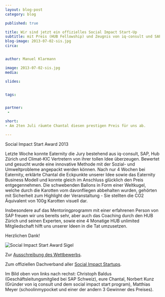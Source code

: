 ```yaml
---
layout: blog-post
category: blog

published: true

title: Wir sind jetzt ein offizielles Social Impact Start-Up
subtitle: mit Preis (HUB Fellowship) und Zeugnis von iq-consult und SAP.
blog-image: 2013-07-02-sis.jpg
circa: 


author: Manuel Klarmann

image: 2013-07-02-sis.jpg
media: 

slides:


tags:


partner:
 - 

short: 
- Am 2ten Juli räumte Chantal diesen prestigen Preis für uns ab.

---
```




Social Impact Start Award 2013 

Letzte Woche konnte Eaternity die Jury bestehend aus iq-consult, SAP, Hub Zürich und Climat-KIC Vertretern von ihrer tollen Idee überzeugen. Bewertet und gesucht wurde eine innovative Methode mit der Sozial- und Umweltprobleme angepackt werden können. Nach nur 4 Wochen bei Eaternity, erklärte Chantal die Eckpunkte unserer Idee sowie das Eaternity Business Modell und konnte gleich im Anschluss glücklich den Preis entgegennehmen. Die schwebenden Ballons in Form einer Weltkugel, welche durch die Karotten vom davonfliegen abbehalten wurden, gehörten mit Sicherheit zum Highlight der Veranstaltung - Sie stellten die CO2 Äquivalent von 100g Karotten visuell dar. 

Insbesondere auf das Mentoringprogramm mit einer erfahrenen Person von SAP freuen wir uns bereits sehr, aber auch das Coaching durch den HUB Zürich und seinen Experten, sowie eine 4 Monatige HUB unlimited Mitgliedschaft hilft uns unserer Ideen in die Tat umzusetzen.


Herzlichen Dank!


![Social Impact Start Award Sigel](/images/partner/socialimpactstart_siegel_rgb.png "social impact start award sigel")

Zur [Ausschreibung des Wettbewerbs][1]. 

Zum offiziellen Dachverband aller [Social Impact Startups][2].


Im Bild oben von links nach rechst: Christoph Baldus (Geschäftsleitungsmitglied bei SAP Schweiz), eure Chantal, Norbert Kunz (Gründer von iq consult und dem social impact start program), Matthias Meyer (schoolinmypocket und einer der andern 3 Gewinner des Preises).

[1]:http://zurich.the-hub.net/programs/social-impact-enterprise
[2]:http://socialimpactstart.eu


